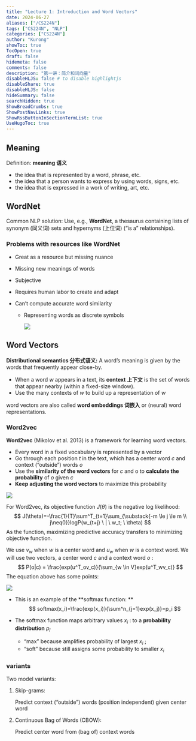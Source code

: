 ```yaml
---
title: "Lecture 1: Introduction and Word Vectors"
date: 2024-06-27
aliases: ["/CS224N"]
tags: ["CS224N", "NLP"]
categories: ["CS224N"]
author: "Kurong"
showToc: true
TocOpen: true
draft: false
hidemeta: false
comments: false
description: "第一讲：简介和词向量"
disableHLJS: false # to disable highlightjs
disableShare: true
disableHLJS: false
hideSummary: false
searchHidden: true
ShowBreadCrumbs: true
ShowPostNavLinks: true
ShowRssButtonInSectionTermList: true
UseHugoToc: true
---
```


## Meaning 

Definition: **meaning 语义**

- the idea that is represented by a word, phrase, etc. 
- the idea that a person wants to express by using words, signs, etc. 
- the idea that is expressed in a work of writing, art, etc.



## WordNet

Common NLP solution: Use, e.g., **WordNet**, a thesaurus containing  lists of synonym (同义词) sets and hypernyms (上位词) (“is a” relationships). 

### Problems with resources like WordNet

- Great as a resource but missing nuance

- Missing new meanings of words

- Subjective

- Requires human labor to create and adapt

- Can’t compute accurate word similarity

  - Representing words as discrete symbols

    ![](/img/CS224N/lesson_1/img1.png)



## Word Vectors

**Distributional semantics 分布式语义:** A word’s meaning is given by the words that frequently appear close-by.

- When a word $w$​ appears in a text, its **context 上下文** is the set of words  that appear nearby (within a fixed-size window).
- Use the many contexts of $w$ to build up a representation of $w$

word vectors are also called **word embeddings 词嵌入** or (neural) word representations.

### Word2vec

**Word2vec** (Mikolov et al. 2013) is a framework for learning word vectors.

- Every word in a fixed vocabulary is represented by a vector
- Go through each position $t$ in the text, which has a center word $c$ and context  (“outside”) words $o$​
- Use the **similarity of the word vectors** for $c$ and o to **calculate the probability** of $o$ given  $c$
- **Keep adjusting the word vectors** to maximize this probability

![](/img/CS224N/lesson_1/img2.png)

For Word2vec, its objective function $J(\theta)$ is the negative log likelihood:
$$
J(\theta)=-\frac{1}{T}\sum^T_{t=1}\sum_{\substack{-m \le j \le m \\ j\neq0}}logP(w_{t+j} \ | \ w_t; \ \theta)
$$
As the function, maximizing predictive accuracy transfers to minimizing objective function.

We use $v_w$ when $w$ is a center word and $u_w$ when $w$ is a context word. We will use two vectors, a center word $c$ and a context word $o$ :
$$
P(o|c) = \frac{exp(u^T_ov_c)}{\sum_{w \in V}exp(u^T_wv_c)}
$$
The equation above has some points:

![](/img/CS224N/lesson_1/img3.png)

- This is an example of the **softmax function: ** 
  $$
  softmax(x_i)=\frac{exp(x_i)}{\sum^n_{j=1}exp(x_j)}=p_i
  $$
  
- The softmax function maps arbitrary values $x_i$ :  to a **probability distribution** $p_i$​

  - “max” because amplifies probability of largest $x_i$ ;
  - “soft” because still assigns some probability to smaller $x_i$ 

### variants

Two model variants:

1. Skip-grams: 

   Predict context (“outside”) words (position independent) given center word

2. Continuous Bag of Words (CBOW): 

   Predict center word from (bag of) context words



